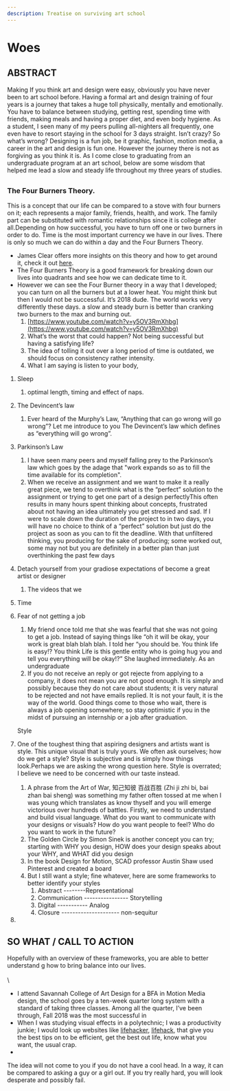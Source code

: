 ```yaml
---
description: Treatise on surviving art school
---
```


# Woes

## ABSTRACT

Making If you think art and design were easy, obviously you have never been to art school before. Having a formal art and design training of four years is a journey that takes a huge toll physically, mentally and emotionally. You have to balance between studying, getting rest, spending time with friends, making meals and having a proper diet, and even body hygiene. As a student, I seen many of my peers pulling all-nighters all frequently, one even have to resort staying in the school for 3 days straight. Isn’t crazy? So what’s wrong? Designing is a fun job, be it graphic, fashion, motion media, a career in the art and design is fun one. However the journey there is not as forgiving as you think it is. As I come close to graduating from an undergraduate program at an art school, below are some wisdom that helped me lead a slow and steady life throughout my three years of studies.

##

### The Four Burners Theory.

This is a concept that our life can be compared to a stove with four burners on it; each represents a major family, friends, health, and work. The family part can be substituted with romantic relationships since it is college after all.Depending on how successful, you have to turn off one or two burners in order to do. Time is the most important currency we have in our lives. There is only so much we can do within a day and the Four Burners Theory. &#x20;

* James Clear offers more insights on this theory and how to get around it, check it out [here](https://jamesclear.com/four-burners-theory).
* The Four Burners Theory is a good framework for breaking down our lives into quadrants and see how we can dedicate time to it.&#x20;
* However we can see the Four Burner theory in a way that I developed; you can turn on all the burners but at a lower heat. You might think but then I would not be successful. It’s 2018 dude. The world works very differently these days. a slow and steady burn is better than cranking two burners to the max and burning out.&#x20;
  1. [https://www.youtube.com/watch?v=y5OV3RmXhbg](https://www.youtube.com/watch?v=y5OV3RmXhbg)
  2. What’s the worst that could happen? Not being successful but having a satisfying life?
  3. The idea of tolling it out over a long period of time is outdated, we should focus on consistency rather intensity.
  4. What I am saying is listen to your body,&#x20;

1. Sleep
   1. optimal length, timing and effect of naps.
2. The Devincent’s law
   1. Ever heard of the Murphy’s Law, “Anything that can go wrong will go wrong”? Let me introduce to you The Devincent’s law which defines as “everything will go wrong”.
3. Parkinson’s Law
   1. I have seen many peers and myself falling prey to the Parkinson’s law which goes by the adage that "work expands so as to fill the time available for its completion".&#x20;
   2. When we receive an assignment and we want to make it a really great piece, we tend to overthink what is the “perfect” solution to the assignment or trying to get one part of a design perfectlyThis often results in many hours spent thinking about concepts, frustrated about not having an idea ultimately you get stressed and sad. If I were to scale down the duration of the project to in two days, you will have no choice to think of a “perfect” solution but just do the project as soon as you can to fit the deadline. With that unfiltered thinking, you producing for the sake of producing; some worked out, some may not but you are definitely in a better plan than just overthinking the past few days
4. Detach yourself from your gradiose expectations of become a great artist or designer
   1. The videos that we
5. Time&#x20;
6.  Fear of not getting a job&#x20;

    1. My friend once told me that she was fearful that she was not going to get a job. Instead of saying things like “oh it will be okay, your work is great blah blah blah. I told her “you should be. You think life is easy!? You think Life is this gentle entity who is going hug you and tell you everything will be okay!?” She laughed immediately. As an undergraduate
    2. If you do not receive an reply or got rejecte  from applying to a company, it does not mean you are not good enough. It is simply and possibly because they do not care about students; it is very natural to be rejected and not have emails replied. It is not your fault, it is the way of the world. Good things come to those who wait, there is always a job opening somewhere; so stay optimistic if you in the midst of pursuing an internship or a job after graduation.&#x20;

    Style
7. &#x20;One of the toughest thing that aspiring designers and artists want is style. This unique visual that is truly yours. We often ask ourselves; how do we get a style? Style is subjective and is simply how things look.Perhaps we are asking the wrong question here. Style is overrated; I believe we need to be concerned with our taste instead.&#x20;
   1. A phrase from the Art of War, 知己知彼 百战百胜 (Zhi ji zhi bi, bai zhan bai sheng) was something my father often tossed at me when I was young which translates as know thyself and you will emerge victorious over hundreds of battles. Firstly, we need to understand and build visual language. What do you want to communicate with your designs or visuals? How do you want people to feel? Who do you want to work in the future?
   2. The Golden Circle by Simon Sinek is another concept you can try; starting with WHY you design, HOW does your design speaks about your WHY, and WHAT did you design&#x20;
   3. &#x20;In the book Design for Motion, SCAD professor Austin Shaw used Pinterest and created a board&#x20;
   4. But I still want a style; fine whatever, here are some frameworks to better identify your styles
      1. Abstract --------Representational
      2. Communication ---------------- Storytelling
      3. Digital ----------- Analog
      4. Closure --------------------- non-sequitur
8.

## SO WHAT / CALL TO ACTION

Hopefully with an overview of these frameworks, you are able to better understand g how to bring balance into our lives.\
\
\


* I attend Savannah College of Art Design for a BFA in Motion Media design, the school goes by a ten-week quarter long system with a standard of taking three classes. Among all the quarter, I’ve been through, Fall 2018 was the most successful in&#x20;
* When I was studying visual effects in a polytechnic; I was a productivity junkie; I would look up websites like [lifehacker](https://lifehacker.com/), [lifehack](https://www.lifehack.org/), that give you the best tips on to be efficient, get the best out life, know what you want, the usual crap.&#x20;
*

The idea will not come to you if you do not have a cool head. In a way, it can be compared to asking a guy or a girl out. If you try really hard, you will look desperate and possibly fail.&#x20;
